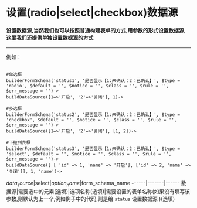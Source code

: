 设置(radio|select|checkbox)数据源
===

#### 设置数据源,当然我们也可以按照普通构建表单的方式,用参数的形式设置数据源,这里我们还提供单独设置数据源的方式
-------------------

例如：

```

#单选框
builderFormSchema('status1', '是否显示【1:未确认；2：已确认】', $type = 'radio', $default = '', $notice = '', $class = '', $rule = '', $err_message = '')->
buildDataSource([1=>'开启', '2'=>'关闭'], 1)->

#多选框
builderFormSchema('status2', '是否显示【1:未确认；2：已确认】', $type = 'checkbox', $default = '', $notice = '', $class = '', $rule = '', $err_message = '')->
buildDataSource([1=>'开启', '2'=>'关闭'], [1, 2])->

#下拉列表框
builderFormSchema('status3', '是否显示【1:未确认；2：已确认】', $type = 'select', $default = '', $notice = '', $class = '', $rule = '', $err_message = '')->
buildDataSource([ [ 'id' => 1, 'name' => '开启'], ['id' => 2, 'name' => '关闭']], 1, 'name')->

```

$data_source|$select|$option_name|$form_schema_name
------|-------|------
数据源|需要选中的元素(选填)|选项名称(选填)|需要设置的表单名称(如果没有填写该参数,则默认为上一个,例如例子中的代码,则是给 ``` status ``` 设置数据源 )(选填)


